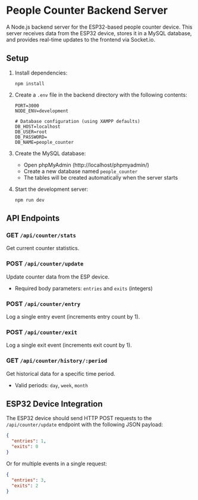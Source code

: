 # People Counter Backend Server

A Node.js backend server for the ESP32-based people counter device. This server receives data from the ESP32 device, stores it in a MySQL database, and provides real-time updates to the frontend via Socket.io.

## Setup

1. Install dependencies:
   ```
   npm install
   ```

2. Create a `.env` file in the backend directory with the following contents:
   ```
   PORT=3000
   NODE_ENV=development

   # Database configuration (using XAMPP defaults)
   DB_HOST=localhost
   DB_USER=root
   DB_PASSWORD=
   DB_NAME=people_counter
   ```

3. Create the MySQL database:
   - Open phpMyAdmin (http://localhost/phpmyadmin/)
   - Create a new database named `people_counter`
   - The tables will be created automatically when the server starts

4. Start the development server:
   ```
   npm run dev
   ```

## API Endpoints

### GET `/api/counter/stats`
Get current counter statistics.

### POST `/api/counter/update`
Update counter data from the ESP device.
- Required body parameters: `entries` and `exits` (integers)

### POST `/api/counter/entry`
Log a single entry event (increments entry count by 1).

### POST `/api/counter/exit`
Log a single exit event (increments exit count by 1).

### GET `/api/counter/history/:period`
Get historical data for a specific time period.
- Valid periods: `day`, `week`, `month`

## ESP32 Device Integration

The ESP32 device should send HTTP POST requests to the `/api/counter/update` endpoint with the following JSON payload:

```json
{
  "entries": 1,
  "exits": 0
}
```

Or for multiple events in a single request:

```json
{
  "entries": 3,
  "exits": 2
}
``` 
